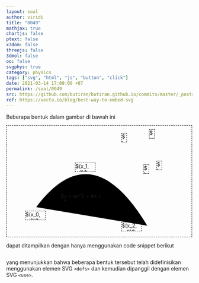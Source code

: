 ```yaml
---
layout: soal
author: viridi
title: "0049"
mathjax: true
chartjs: false
ptext: false
x3dom: false
threejs: false
3dmol: false
oo: false
svgphys: true
category: physics
tags: ["svg", "html", "js", "button", "click"]
date: 2021-03-14 17:09:00 +07
permalink: /soal/0049
src: https://github.com/butiran/butiran.github.io/commits/master/_posts/soal/04/2021-03-14-svg-as-libs.md
ref: https://vecta.io/blog/best-way-to-embed-svg
---
```

Beberapa bentuk dalam gambar di bawah ini

<svg width="500" height="300">
	<style type="text/css">
		svg { border: 1px black dashed; }
		foreignObject { border: 1px black dashed; }
	</style>
	<use xlink:href="#sphere-3-circles" transform="scale(0.5)" />
	<use xlink:href="#xyz-axis" x="170" y="75" class="black" />
	<g transform="translate(240, 25)">
		<use xlink:href="#h-spring" x="10" y="18" class="black-outline"/>
		<use xlink:href="#block" x="130" y="10" class="white" id="moving-block" />
		<use xlink:href="#floor" x="10" y="50" />
		<use xlink:href="#left-wall" />
		<use xlink:href="#arr50px" transform="translate(150,30) rotate(90)" stroke="green" fill="green" />
		<use xlink:href="#arr50px" transform="translate(160,100) rotate(-90)" stroke="red" fill="red" />
		<foreignObject x="130" y="80" width="15" height="25">
		$\vec{w}$
		</foreignObject>
		<foreignObject x="165" y="70" width="15" height="25">
		$\vec{N}$
		</foreignObject>
		<foreignObject x="145" y="-15" width="15" height="25">
		$m$
		</foreignObject>
		<foreignObject x="70" y="-5" width="15" height="25">
		$k$
		</foreignObject>
	</g>
	<g transform="translate(20, 90)">
		<use xlink:href="#xyz-axis" x="10" y="190" class="black" />
		<path d="M60,130 q150,-200 300,50" class="red-curve" />
		<use xlink:href="#point" x="60" y="130" class="black" />
		<use xlink:href="#point" x="360" y="180" class="black" />
		<use xlink:href="#point" x="195" y="42" class="black" />
		<foreignObject x="30" y="140" width="55" height="25">
		$(x_0, y_0)$
		</foreignObject>
		<foreignObject x="165" y="10" width="55" height="25">
		$(x_1, y_1)$
		</foreignObject>
		<foreignObject x="290" y="170" width="55" height="25">
		$(x_2, y_2)$
		</foreignObject>
		<foreignObject x="125" y="90" width="120" height="25">
		$y = ax^2 + bx + c$
		</foreignObject>
	</g>
	<g transform="translate(400, 270)">
		<use xlink:href="#arr50px" transform="translate(0,0) rotate(0)" stroke="blue" fill="blue" />
		<use xlink:href="#arr50px" transform="translate(50,0) rotate(-45)" stroke="green" fill="green" />
		<use xlink:href="#arr50px" transform="translate(85,-35) rotate(-90)" stroke="red" fill="red" />
		<use xlink:href="#arr50px" transform="translate(85,-85) rotate(-135)" stroke="yellow" fill="yellow" />
		<use xlink:href="#arr50px" transform="translate(50,-120) rotate(-180)" stroke="magenta" fill="magenta" />
		<use xlink:href="#arr50px" transform="translate(0,-120) rotate(-225)" stroke="cyan" fill="cyan" />
	</g>
</svg>

dapat ditampilkan dengan hanya menggunakan code snippet berikut

```html
```

yang menunjukkan bahwa beberapa bentuk tersebut telah didefinisikan menggunakan elemen SVG `<defs>` dan kemudian dipanggil dengan elemen SVG `<use>`.
